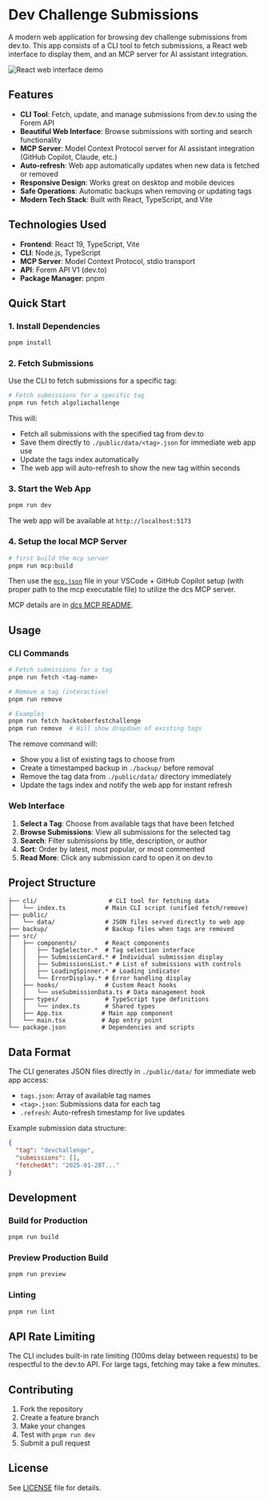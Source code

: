 # Dev Challenge Submissions

A modern web application for browsing dev challenge submissions from dev.to. This app consists of a CLI tool to fetch submissions, a React web interface to display them, and an MCP server for AI assistant integration.

![React web interface demo](https://github.com/user-attachments/assets/03fc5b73-e23a-4760-a3a4-daf7d86631d5)

## Features

- **CLI Tool**: Fetch, update, and manage submissions from dev.to using the Forem API
- **Beautiful Web Interface**: Browse submissions with sorting and search functionality
- **MCP Server**: Model Context Protocol server for AI assistant integration (GitHub Copilot, Claude, etc.)
- **Auto-refresh**: Web app automatically updates when new data is fetched or removed
- **Responsive Design**: Works great on desktop and mobile devices
- **Safe Operations**: Automatic backups when removing or updating tags
- **Modern Tech Stack**: Built with React, TypeScript, and Vite

## Technologies Used

- **Frontend**: React 19, TypeScript, Vite
- **CLI**: Node.js, TypeScript
- **MCP Server**: Model Context Protocol, stdio transport
- **API**: Forem API V1 (dev.to)
- **Package Manager**: pnpm

## Quick Start

### 1. Install Dependencies

```bash
pnpm install
```

### 2. Fetch Submissions

Use the CLI to fetch submissions for a specific tag:

```bash
# Fetch submissions for a specific tag
pnpm run fetch algoliachallenge
```

This will:
- Fetch all submissions with the specified tag from dev.to
- Save them directly to `./public/data/<tag>.json` for immediate web app use
- Update the tags index automatically
- The web app will auto-refresh to show the new tag within seconds

### 3. Start the Web App

```bash
pnpm run dev
```
The web app will be available at `http://localhost:5173`

### 4. Setup the local MCP Server

```sh
# first build the mcp server
pnpm run mcp:build
```

Then use the [`mcp.json`](./.vscode/mcp.json) file in your VSCode + GitHub Copilot setup (with proper path to the mcp executable file) to utilize the dcs MCP server.

MCP details are in [dcs MCP README](./mcp/README.md).

## Usage

### CLI Commands

```bash
# Fetch submissions for a tag
pnpm run fetch <tag-name>

# Remove a tag (interactive)
pnpm run remove

# Examples
pnpm run fetch hacktoberfestchallenge
pnpm run remove  # Will show dropdown of existing tags
```

The remove command will:
- Show you a list of existing tags to choose from
- Create a timestamped backup in `./backup/` before removal
- Remove the tag data from `./public/data/` directory immediately
- Update the tags index and notify the web app for instant refresh

### Web Interface

1. **Select a Tag**: Choose from available tags that have been fetched
2. **Browse Submissions**: View all submissions for the selected tag
3. **Search**: Filter submissions by title, description, or author
4. **Sort**: Order by latest, most popular, or most commented
5. **Read More**: Click any submission card to open it on dev.to

## Project Structure

```
├── cli/                    # CLI tool for fetching data
│   └── index.ts           # Main CLI script (unified fetch/remove)
├── public/
│   └── data/              # JSON files served directly to web app
├── backup/                # Backup files when tags are removed
├── src/
│   ├── components/        # React components
│   │   ├── TagSelector.*  # Tag selection interface
│   │   ├── SubmissionCard.* # Individual submission display
│   │   ├── SubmissionsList.* # List of submissions with controls
│   │   ├── LoadingSpinner.* # Loading indicator
│   │   └── ErrorDisplay.* # Error handling display
│   ├── hooks/             # Custom React hooks
│   │   └── useSubmissionData.ts # Data management hook
│   ├── types/             # TypeScript type definitions
│   │   └── index.ts       # Shared types
│   ├── App.tsx           # Main app component
│   └── main.tsx          # App entry point
└── package.json          # Dependencies and scripts
```

## Data Format

The CLI generates JSON files directly in `./public/data/` for immediate web app access:

- `tags.json`: Array of available tag names
- `<tag>.json`: Submissions data for each tag
- `.refresh`: Auto-refresh timestamp for live updates

Example submission data structure:
```json
{
  "tag": "devchallenge",
  "submissions": [],
  "fetchedAt": "2025-01-28T..."
}
```

## Development

### Build for Production

```bash
pnpm run build
```

### Preview Production Build

```bash
pnpm run preview
```

### Linting

```bash
pnpm run lint
```

## API Rate Limiting

The CLI includes built-in rate limiting (100ms delay between requests) to be respectful to the dev.to API. For large tags, fetching may take a few minutes.

## Contributing

1. Fork the repository
2. Create a feature branch
3. Make your changes
4. Test with `pnpm run dev`
5. Submit a pull request

## License

See [LICENSE](LICENSE) file for details.
